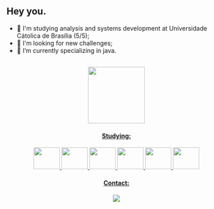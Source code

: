 ## Hey you.
- 👋 I'm studying analysis and systems development at Universidade Cátolica de Brasília (5/5);
- 👀 I'm looking for new challenges;
- 🌱 I’m currently specializing in java.
<header
<div>
  <a href="https://github.com/SaintArthurG">    
    
</div>

  ##
  
  <img height="130cm" src="https://github-readme-stats.vercel.app/api/top-langs/?username=saintarthurg&layout=compact&langs_count=16&theme=blue-green"/> 
  <h4>Studying:</h4>
  <div style="display: inline_block">   
  <img height="50" width="60" src="https://cdn.jsdelivr.net/gh/devicons/devicon@latest/icons/java/java-original-wordmark.svg" />           
  <img height="50" width="60" src="https://cdn.jsdelivr.net/gh/devicons/devicon@latest/icons/spring/spring-original-wordmark.svg" />     
  <img height="50" width="60" src="https://cdn.jsdelivr.net/gh/devicons/devicon@latest/icons/react/react-original-wordmark.svg" /> 
  <img height="50" width="60" src="https://cdn.jsdelivr.net/gh/devicons/devicon@latest/icons/git/git-original-wordmark.svg" />
  <img height="50" width="60" src="https://cdn.jsdelivr.net/gh/devicons/devicon/icons/linux/linux-original.svg" />
  <img height="50" width="60" src="https://cdn.jsdelivr.net/gh/devicons/devicon@latest/icons/mysql/mysql-original-wordmark.svg" />
  </div>
  <div>
  <h4>Contact:</h4>
  <a href="https://www.linkedin.com/in/arthur-godoy-56a986221" target="_blank"><img loading="lazy" src="https://img.shields.io/badge/-LinkedIn-%230077B5?style=for-the-badge&logo=linkedin&logoColor=white" target="_blank"></a>   
  </div>
          
